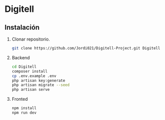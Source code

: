 <h1>Digitell</h1>

## Instalación

1. Clonar repositorio.
   ```sh
   git clone https://github.com/Jordi021/Digitell-Project.git Digitell

2. Backend
    ```sh
    cd Digitell
    composer install
    cp .env.example .env
    php artisan key:generate
    php artisan migrate --seed
    php artisan serve

3. Fronted
    ```sh
    npm install
    npm run dev
    
